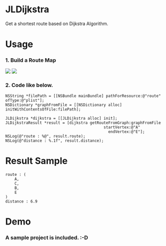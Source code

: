 # JLDijkstra
Get a shortest route based on Dijkstra Algorithm.





# Usage


### 1. Build a Route Map

[![](https://raw.github.com/buhikon/JLDijkstra/master/route.png)](https://raw.github.com/buhikon/JLDijkstra/master/route.png)
[![](https://raw.github.com/buhikon/JLDijkstra/master/route_image.png)](https://raw.github.com/buhikon/JLDijkstra/master/route_image.png)

### 2. Code like below.
```
NSString *filePath = [[NSBundle mainBundle] pathForResource:@"route" ofType:@"plist"];
NSDictionary *graphFromFile = [[NSDictionary alloc] initWithContentsOfFile:filePath];

JLDijkstra *dijkstra = [[JLDijkstra alloc] init];
JLDijkstraResult *result = [dijkstra getRouteFromGraph:graphFromFile
                                           startVertex:@"A"
                                             endVertex:@"E"];
NSLog(@"route : %@", result.route);
NSLog(@"distance : %.1f", result.distance);
```

# Result Sample
```
route : (
    A,
    C,
    B,
    E
)
distance : 6.9
```

# Demo
### A sample project is included. :-D

